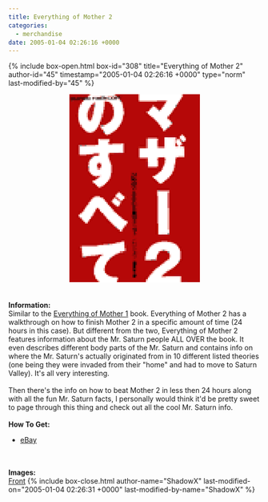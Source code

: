 ```yaml
---
title: Everything of Mother 2
categories:
  - merchandise
date: 2005-01-04 02:26:16 +0000
---
```

{% include box-open.html box-id="308" title="Everything of Mother 2" author-id="45" timestamp="2005-01-04 02:26:16 +0000" type="norm" last-modified-by="45" %}
	<center>
	<img src="/merchandise/images/eom2_title.png" border="0" alt="Everything of Mother 2" />
	</center>
	<br /><br />
	<b>Information:</b>
	<br />
	Similar to the <a href="everythingom.php">Everything of Mother 1</a> book. Everything
	of Mother 2 has a walkthrough on how to finish Mother 2 in a specific
	amount of time (24 hours in this case).  But different from the two,
	Everything of Mother 2 features information about the Mr. Saturn people ALL OVER the book.
	It even	describes different body parts of the Mr. Saturn and contains info on
	where the Mr. Saturn's actually originated from in 10 different listed theories
	(one being they were invaded from their "home" and had to move to Saturn
	Valley). It's all very interesting.
	<br /><br />
	Then there's the info on how to beat Mother 2 in less then 24 hours along
	with all the fun Mr. Saturn facts, I personally would think it'd be pretty
	sweet to page through this thing and check out all the cool Mr. Saturn info.
	<br /><br />
	<b>How To Get:</b>
	<br />
	<ul>
	<li><a href="http://www.ebay.com">eBay</a></li>
	</ul>
	<br /><br />
	<b>Images:</b>
	<br />
	<a href="/merchandise/images/eom2_1.png">Front</a>
{% include box-close.html author-name="ShadowX" last-modified-on="2005-01-04 02:26:31 +0000" last-modified-by-name="ShadowX" %}

